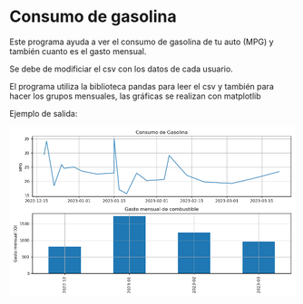 # Consumo de gasolina

Este programa ayuda a ver el consumo de gasolina de tu auto (MPG) y también cuanto es el gasto mensual.

Se debe de modificiar el csv con los datos de cada usuario. 

El programa utiliza la biblioteca pandas para leer el csv y también para hacer los grupos mensuales, las gráficas se realizan con matplotlib 

Ejemplo de salida:


![Gráfica](https://raw.githubusercontent.com/PeterArgueta/Gasbot/master/graph.png)
